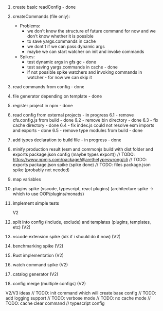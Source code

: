 1. create basic readConfig - done
2. createCommands (file only):

   - Problems:
     - we don't know the structure of future command for now and we don't know whether it is possible
     - to save yargs.commands in cache
     - we dont't if we can pass dynamic args
     - maybe we can start watcher on init and invoke commands
   - Spikes:
     - test dynamic args in gfs gc - done
     - test saving yargs.commands in cache - done
     - if not possible spike watchers and invoking commands in watcher - for now we can skip it

3. read commands from config - done
4. file generator depending on template - done
5. register project in npm - done
6. read config from external projects - in progress
   6.1 - remove cfs.config.js from build - done
   6.2 - remove bin directory - done
   6.3 - fix cache directory - done
   6.4 - fix index.js could not resolve esm imports and exports - done
   6.5 - remove type modules from build - done
7. add types declaration to build file - in progress - done
8. minify production result (esm and commonjs build with dist folder and exports package.json config (maybe types export))
   // TODO: https://www.npmjs.com/package/@arethetypeswrong/cli
   // TODO: exports package.json spike (spike done)
   // TODO: files package.json spike (probably not needed)
9. map variables
10. plugins spike (vscode, typescript, react plugins) (architecture spike -> which to use OOP/plugins/monads)
11. implement simple tests

    V2

12. split into config (include, exclude) and templates (plugins, templates, etc) (V2)
13. vscode extension spike (idk if i should do it now) (V2)
14. benchmarking spike (V2)
15. Rust implementation (V2)
16. watch command spike (V2)
17. catalog generator (V2)
18. config merge (multiple configs) (V2)

V2/V3 ideas
// TODO: init command which will create base config
// TODO: add logging support
// TODO: verbose mode
// TODO: no cache mode
// TODO: cache clear command
// typescript config
